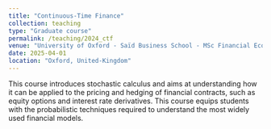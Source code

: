 ```yaml
---
title: "Continuous-Time Finance"
collection: teaching
type: "Graduate course"
permalink: /teaching/2024_ctf
venue: "University of Oxford - Saïd Business School - MSc Financial Economics"
date: 2025-04-01
location: "Oxford, United-Kingdom"
---
```


This course introduces stochastic calculus and aims at understanding how it can be applied to the pricing and hedging of financial contracts, such as equity options and interest rate derivatives. This course equips students with the probabilistic techniques required to understand the most widely used financial models.
